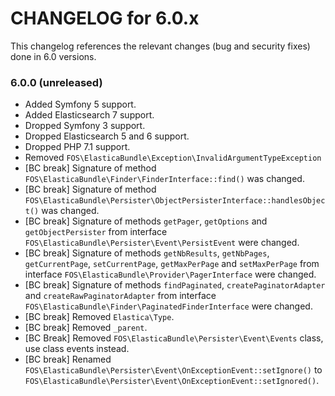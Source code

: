 CHANGELOG for 6.0.x
===================

This changelog references the relevant changes (bug and security fixes) done
in 6.0 versions.

### 6.0.0 (unreleased)

* Added Symfony 5 support.
* Added Elasticsearch 7 support.
* Dropped Symfony 3 support.
* Dropped Elasticsearch 5 and 6 support.
* Dropped PHP 7.1 support.
* Removed `FOS\ElasticaBundle\Exception\InvalidArgumentTypeException`
* [BC break] Signature of method `FOS\ElasticaBundle\Finder\FinderInterface::find()` was changed.
* [BC break] Signature of method `FOS\ElasticaBundle\Persister\ObjectPersisterInterface::handlesObject()` was changed.
* [BC break] Signature of methods `getPager`, `getOptions` and `getObjectPersister` from interface `FOS\ElasticaBundle\Persister\Event\PersistEvent` were changed.
* [BC break] Signature of methods `getNbResults`, `getNbPages`, `getCurrentPage`, `setCurrentPage`, `getMaxPerPage` and `setMaxPerPage` from interface `FOS\ElasticaBundle\Provider\PagerInterface` were changed.
* [BC break] Signature of methods `findPaginated`, `createPaginatorAdapter` and `createRawPaginatorAdapter` from interface `FOS\ElasticaBundle\Finder\PaginatedFinderInterface` were changed.
* [BC break] Removed `Elastica\Type`.
* [BC break] Removed `_parent`.
* [BC Break] Removed `FOS\ElasticaBundle\Persister\Event\Events` class, use class events instead.
* [BC break] Renamed `FOS\ElasticaBundle\Persister\Event\OnExceptionEvent::setIgnore()` to `FOS\ElasticaBundle\Persister\Event\OnExceptionEvent::setIgnored()`.
